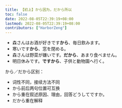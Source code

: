 ```yaml
---
title: 【初上】から因为，だから所以
toc: false
date: 2022-08-05T22:39:19+08:00
lastmod: 2022-08-05T22:39:19+08:00
contributors: ["HarborZeng"]
---
```


- 森さんはお酒が好きです**から**、毎日飲みます。
- 寒いです**から**、窓を閉める。
- 森さんは野菜が嫌いです。**だから**、あまり食べません。
- 明日休みです。**ですから**、子供と動物園へ行く。

から／だから区别：

- 词性不同，接续方法不同
- から前后两句位置可互换
- から重在叙述原因、理由，回答どうしてですか。
- だから重在解释

